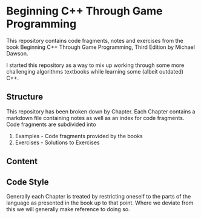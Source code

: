 # Beginning C++ Through Game Programming

This repository contains code fragments, notes and exercises from the book Beginning C++ Through Game Programming, Third Edition by Michael Dawson.

I started this repository as a way to mix up working through some more challenging algorithms textbooks while learning some (albeit outdated) C++.

## Structure

This repository has been broken down by Chapter. Each Chapter contains a markdown file containing notes as well as an index for code fragments. Code fragments are subdivided into

1. Examples - Code fragments provided by the books
2. Exercises - Solutions to Exercises

## Content

## Code Style

Generally each Chapter is treated by restricting oneself to the parts of the language as presented in the book up to that point. Where we deviate from this we will generally make reference to doing so.
